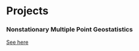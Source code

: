 # Projects
### Nonstationary Multiple Point Geostatistics
[See here](https://ammilten.github.io/projects/mps)

